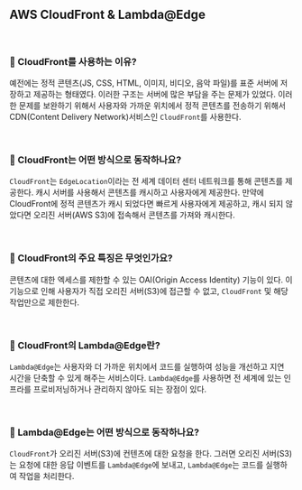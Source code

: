 ## AWS CloudFront & Lambda@Edge

<br>

### :book: CloudFront를 사용하는 이유?

예전에는 정적 콘텐츠(JS, CSS, HTML, 이미지, 비디오, 음악 파일)를 표준 서버에 저장하고 제공하는 형태였다. 이러한 구조는 서버에 많은 부담을 주는 문제가 있었다. 이러한 문제를 보완하기 위해서 사용자와 가까운 위치에서 정적 콘텐츠를 전송하기 위해서 CDN(Content Delivery Network)서비스인 `CloudFront`를 사용한다.

<br>

### :book: CloudFront는 어떤 방식으로 동작하나요?

`CloudFront`는 `EdgeLocation`이라는 전 세계 데이터 센터 네트워크를 통해 콘텐츠를 제공한다. 캐시 서버를 사용해서 콘텐츠를 캐시하고 사용자에게 제공한다. 만약에 CloudFront에 정적 콘텐츠가 캐시 되었다면 빠르게 사용자에게 제공하고, 캐시 되지 않았다면 오리진 서버(AWS S3)에 접속해서 콘텐츠를 가져와 캐시한다.

<br>

### :book: CloudFront의 주요 특징은 무엇인가요?

콘텐츠에 대한 엑세스를 제한할 수 있는 OAI(Origin Access Identity) 기능이 있다. 이 기능으로 인해 사용자가 직접 오리진 서버(S3)에 접근할 수 없고, `CloudFront` 및 해당 작업만으로 제한한다.

<br>

### :book: CloudFront의 Lambda@Edge란?

`Lambda@Edge`는 사용자와 더 가까운 위치에서 코드를 실행하여 성능을 개선하고 지연 시간을 단축할 수 있게 해주는 서비스이다. `Lambda@Edge`를 사용하면 전 세계에 있는 인프라를 프로비저닝하거나 관리하지 않아도 되는 장점이 있다.

<br>

### :book: Lambda@Edge는 어떤 방식으로 동작하나요?

`CloudFront`가 오리진 서버(S3)에 컨텐츠에 대한 요청을 한다. 그러면 오리진 서버(S3)는 요청에 대한 응답 이벤트를 `Lambda@Edge`에 보내고, `Lambda@Edge`는 코드를 실행하여 작업을 처리한다.